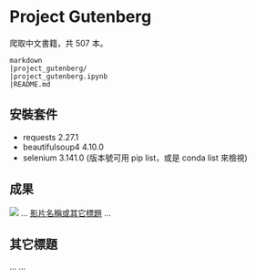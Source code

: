 # Project Gutenberg
爬取中文書籍，共 507 本。

```
markdown
|project_gutenberg/
|project_gutenberg.ipynb
|README.md
```

## 安裝套件
- requests           2.27.1
- beautifulsoup4     4.10.0
- selenium           3.141.0
(版本號可用 pip list，或是 conda list 來檢視)

## 成果
![](執行過程的擷圖或說明圖片)
...
[影片名稱或其它標題](你的影片連結)
...

## 其它標題
...
...
